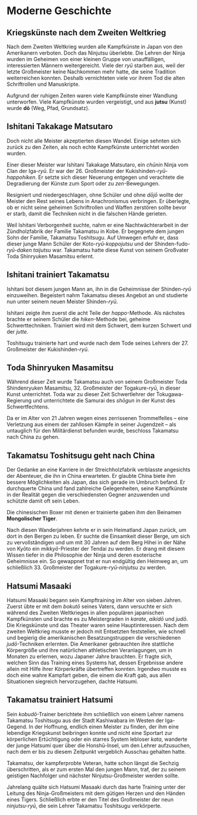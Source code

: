 # Moderne Geschichte


## Kriegskünste nach dem Zweiten Weltkrieg

Nach dem Zweiten Weltkrieg wurden alle Kampfkünste in Japan von den Amerikanern verboten. Doch das Ninjutsu überlebte. Die Lehren der Ninja wurden im Geheimen von einer kleinen Gruppe von unauffälligen, interessierten Männern weitergereicht. Viele der *ryū* starben aus, weil der letzte Großmeister keine Nachkommen mehr hatte, die seine Tradition weiterreichen konnten. Deshalb vernichteten viele vor ihrem Tod die alten Schriftrollen und Manuskripte.

Aufgrund der ruhigen Zeiten waren viele Kampfkünste einer Wandlung unterworfen. Viele Kampfkünste wurden vergeistigt, und aus **jutsu** (Kunst) wurde **dō** (Weg, Pfad, Grundsatz).


## Ishitani Takakage Matsutaro

Doch nicht alle Meister akzeptierten diesen Wandel. Einige sehnten sich zurück zu den Zeiten, als noch echte Kampfkünste unterrichtet worden wurden.

Einer dieser Meister war Ishitani Takakage Matsutaro, ein *chūnin* Ninja vom Clan der Iga-*ryū*. Er war der 26. Großmeister der Kukishinden-*ryū-happohiken*. Er setzte sich dieser Neuerung entgegen und verachtete die Degradierung der Künste zum Sport oder zu *zen*-Bewegungen.

Resigniert und niedergeschlagen, ohne Schüler und ohne *dōjō* wollte der Meister den Rest seines Lebens in Anachronismus verbringen. Er überlegte, ob er nicht seine geheimen Schriftrollen und Waffen zerstören sollte bevor er starb, damit die Techniken nicht in die falschen Hände gerieten.

Weil Ishitani Verborgenheit suchte, nahm er eine Nachtwächterarbeit in der Zündholzfabrik der Familie Takamatsu in Kobe. Er begegnete dem jungen Sohn der Familie, Takamatsu Toshitsugu. Auf Umwegen erfuhr er, dass dieser junge Mann Schüler der Koto-*ryū-koppojutsu* und der Shinden-fudo-*ryū-daken taijutsu* war. Takamatsu hatte diese Kunst von seinem Großvater Toda Shinryuken Masamitsu erlernt.


## Ishitani trainiert Takamatsu

Ishitani bot diesem jungen Mann an, ihn in die Geheimnisse der Shinden-*ryū* einzuweihen. Begeistert nahm Takamatsu dieses Angebot an und studierte nun unter seinem neuen Meister Shinden-*ryū*.

Ishitani zeigte ihm zuerst die acht Teile der *happo*-Methode. Als nächstes brachte er seinem Schüler die *hiken*-Methode bei, geheime Schwerttechniken. Trainiert wird mit dem Schwert, dem kurzen Schwert und der *jutte*.

Toshitsugu trainierte hart und wurde nach dem Tode seines Lehrers der 27. Großmeister der Kukishinden-*ryū*.


## Toda Shinryuken Masamitsu

Während dieser Zeit wurde Takamatsu auch von seinem Großmeister Toda Shindenryuken Masamitsu, 32. Großmeister der Togakure-*ryū*, in dieser Kunst unterrichtet. Toda war zu dieser Zeit Schwertlehrer der Tokugawa-Regierung und unterrichtete die Samurai des *shōgun* in der Kunst des Schwertfechtens.

Da er im Alter von 21 Jahren wegen eines zerrissenen Trommelfelles – eine Verletzung aus einem der zahllosen Kämpfe in seiner Jugendzeit – als untauglich für den Militärdienst befunden wurde, beschloss Takamatsu nach China zu gehen.


## Takamatsu Toshitsugu geht nach China

Der Gedanke an eine Karriere in der Streichholzfabrik verblasste angesichts der Abenteuer, die ihn in China erwarteten. Er glaubte China biete ihm bessere Möglichkeiten als Japan, das sich gerade im Umbruch befand. Er durchquerte China und fand zahlreiche Gelegenheiten, seine Kampfkünste in der Realität gegen die verschiedensten Gegner anzuwenden und schützte damit oft sein Leben.

Die chinesischen Boxer mit denen er trainierte gaben ihm den Beinamen **Mongolischer Tiger**.

Nach diesen Wanderjahren kehrte er in sein Heimatland Japan zurück, um dort in den Bergen zu leben. Er suchte die Einsamkeit dieser Berge, um sich zu vervollständigen und um mit 30 Jahren auf dem Berg Hihei in der Nähe von Kyōto ein *mikkyō*-Priester der Tendai zu werden. Er drang mit diesem Wissen tiefer in die Philosophie der Ninja und deren esoterische Geheimnisse ein. So gewappnet trat er nun endgültig den Heimweg an, um schließlich 33. Großmeister der Togakure-*ryū-ninjutsu* zu werden.


## Hatsumi Masaaki

Hatsumi Masaaki begann sein Kampftraining im Alter von sieben Jahren. Zuerst übte er mit dem *bokutō* seines Vaters, dann versuchte er sich während des Zweiten Weltkrieges in allen populären japanischen Kampfkünsten und brachte es zu Meistergraden in *karate*, *aikidō* und *judō*. Die Kriegskünste und das Theater waren seine Hauptinteressen. Nach dem zweiten Weltkrieg musste er jedoch mit Entsetzten feststellen, wie schnell und begierig die amerikanischen Besatzungstruppen die verschiedenen *judō*-Techniken erlernten. Die Amerikaner gebrauchten ihre stattliche Körpergröße und ihre natürlichen athletischen Veranlagungen, um in Monaten zu erlernen, wozu Japaner Jahre brauchten. Er fragte sich, welchen Sinn das Training eines Systems hat, dessen Ergebnisse andere allein mit Hilfe ihrer Körperkräfte übertreffen konnten. Irgendwo musste es doch eine wahre Kampfart geben, die einem die Kraft gab, aus allen Situationen siegreich hervorzugehen, dachte Hatsumi.


## Takamatsu trainiert Hatsumi

Sein *kobudō*-Trainer berichtete ihm schließlich von einem Lehrer namens Takamatsu Toshitsugu aus der Stadt Kashiwabara im Westen der Iga-Gegend. In der Hoffnung, endlich einen Meister zu finden, der ihm eine lebendige Kriegskunst beibringen konnte und nicht eine Sportart zur körperlichen Ertüchtigung oder ein starres System lebloser *kata*, wanderte der junge Hatsumi quer über die Honshū-Insel, um den Lehrer aufzusuchen, nach dem er bis zu diesem Zeitpunkt vergeblich Ausschau gehalten hatte.

Takamatsu, der kampferprobte Veteran, hatte schon längst die Sechzig überschritten, als er zum ersten Mal den jungen Mann, traf, der zu seinem geistigen Nachfolger und nächster Ninjutsu-Großmeister werden sollte.

Jahrelang quälte sich Hatsumi Masaaki durch das harte Training unter der Leitung des Ninja-Großmeisters mit dem gütigen Herzen und den Händen eines Tigers. Schließlich erbte er den Titel des Großmeister der neun *ninjutsu-ryū*, die sein Lehrer Takamatsu Toshitsugu verkörperte.
